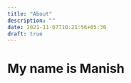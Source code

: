 ```yaml
---
title: "About"
description: ""
date: 2021-11-07T10:21:56+05:30
draft: true
---
```


# My name is Manish